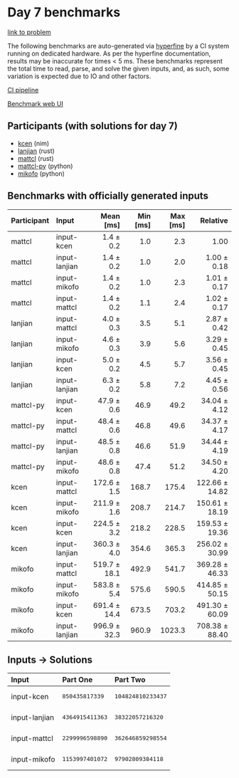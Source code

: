 # Day 7 benchmarks

[link to problem](https://adventofcode.com/2024/day/7)

The following benchmarks are auto-generated via
[hyperfine](https://github.com/sharkdp/hyperfine) by a CI system running on
dedicated hardware. As per the hyperfine documentation, results may be
inaccurate for times < 5 ms. These benchmarks represent the total time to read,
parse, and solve the given inputs, and, as such, some variation is expected due
to IO and other factors.

[CI pipeline](http://ci.papercode.net:8080/teams/main/pipelines/aoc2024)

[Benchmark web UI](https://aoc.ancalagon.black)


## Participants (with solutions for day 7)

- [kcen](https://github.com/kcen/aoc2024) (nim)
- [lanjian](https://github.com/lanjian/aoc-2024) (rust)
- [mattcl](https://github.com/mattcl/aoc2024) (rust)
- [mattcl-py](https://github.com/mattcl/aoc2024-py) (python)
- [mikofo](https://github.com/mikofo/aoc2024) (python)


## Benchmarks with officially generated inputs

| Participant | Input | Mean [ms] | Min [ms] | Max [ms] | Relative |
|:---|:---|---:|---:|---:|---:|
| mattcl | input-kcen | 1.4 ± 0.2 | 1.0 | 2.3 | 1.00 |
| mattcl | input-lanjian | 1.4 ± 0.2 | 1.0 | 2.0 | 1.00 ± 0.18 |
| mattcl | input-mikofo | 1.4 ± 0.2 | 1.0 | 2.3 | 1.01 ± 0.17 |
| mattcl | input-mattcl | 1.4 ± 0.2 | 1.1 | 2.4 | 1.02 ± 0.17 |
| lanjian | input-mattcl | 4.0 ± 0.3 | 3.5 | 5.1 | 2.87 ± 0.42 |
| lanjian | input-mikofo | 4.6 ± 0.3 | 3.9 | 5.6 | 3.29 ± 0.45 |
| lanjian | input-kcen | 5.0 ± 0.2 | 4.5 | 5.7 | 3.56 ± 0.45 |
| lanjian | input-lanjian | 6.3 ± 0.2 | 5.8 | 7.2 | 4.45 ± 0.56 |
| mattcl-py | input-kcen | 47.9 ± 0.6 | 46.9 | 49.2 | 34.04 ± 4.12 |
| mattcl-py | input-mattcl | 48.4 ± 0.6 | 46.8 | 49.6 | 34.37 ± 4.17 |
| mattcl-py | input-lanjian | 48.5 ± 0.8 | 46.6 | 51.9 | 34.44 ± 4.19 |
| mattcl-py | input-mikofo | 48.6 ± 0.8 | 47.4 | 51.2 | 34.50 ± 4.20 |
| kcen | input-mattcl | 172.6 ± 1.5 | 168.7 | 175.4 | 122.66 ± 14.82 |
| kcen | input-mikofo | 211.9 ± 1.6 | 208.7 | 214.7 | 150.61 ± 18.19 |
| kcen | input-kcen | 224.5 ± 3.2 | 218.2 | 228.5 | 159.53 ± 19.36 |
| kcen | input-lanjian | 360.3 ± 4.0 | 354.6 | 365.3 | 256.02 ± 30.99 |
| mikofo | input-mattcl | 519.7 ± 18.1 | 492.9 | 541.7 | 369.28 ± 46.33 |
| mikofo | input-mikofo | 583.8 ± 5.4 | 575.6 | 590.5 | 414.85 ± 50.15 |
| mikofo | input-kcen | 691.4 ± 14.4 | 673.5 | 703.2 | 491.30 ± 60.09 |
| mikofo | input-lanjian | 996.9 ± 32.3 | 960.9 | 1023.3 | 708.38 ± 88.40 |


## Inputs -> Solutions

| Input | Part One | Part Two |
|:---|:---|:---|
|input-kcen|<pre>850435817339</pre>|<pre>104824810233437</pre>|
|input-lanjian|<pre>4364915411363</pre>|<pre>38322057216320</pre>|
|input-mattcl|<pre>2299996598890</pre>|<pre>362646859298554</pre>|
|input-mikofo|<pre>1153997401072</pre>|<pre>97902809384118</pre>|